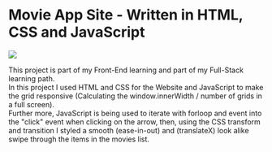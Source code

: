 # Movie App Site - Written in HTML, CSS and JavaScript

<img src="MainDemo.gif">

This project is part of my Front-End learning and part of my Full-Stack learning path. <br>
In this project I used HTML and CSS for the Website and JavaScript to make the grid responsive (Calculating the window.innerWidth / number of grids in a full screen). <br> Further more, JavaScript is being used to iterate with forloop and event into the "click" event when clicking on the arrow, then, using the CSS transform and transition I styled a smooth (ease-in-out) and (translateX) look alike swipe through the items in the movies list. 
